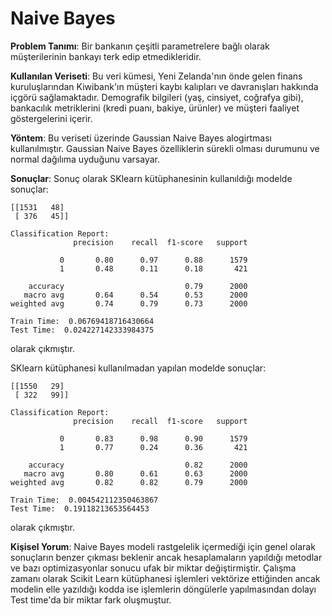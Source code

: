 # **Naive Bayes**
 **Problem Tanımı**: Bir bankanın çeşitli parametrelere bağlı olarak müşterilerinin bankayı terk edip etmedikleridir.
 
 **Kullanılan Veriseti**: Bu veri kümesi, Yeni Zelanda'nın önde gelen finans kuruluşlarından Kiwibank'ın müşteri kaybı kalıpları ve davranışları hakkında içgörü sağlamaktadır. Demografik bilgileri (yaş, cinsiyet, coğrafya gibi), bankacılık metriklerini (kredi puanı, bakiye, ürünler) ve müşteri faaliyet göstergelerini içerir.
 
 **Yöntem**: Bu veriseti üzerinde Gaussian Naive Bayes alogirtması kullanılmıştır. Gaussian Naive Bayes özelliklerin sürekli olması durumunu ve normal dağılıma uyduğunu varsayar.
 
 **Sonuçlar**: Sonuç olarak SKlearn kütüphanesinin kullanıldığı modelde sonuçlar: 
 ```Confusion Matrix:
 [[1531   48]
  [ 376   45]]
 
 Classification Report:
               precision    recall  f1-score   support
 
            0       0.80      0.97      0.88      1579
            1       0.48      0.11      0.18       421
 
     accuracy                           0.79      2000
    macro avg       0.64      0.54      0.53      2000
 weighted avg       0.74      0.79      0.73      2000
 
 Train Time:  0.06769418716430664
 Test Time:  0.024227142333984375
 ```
 
 olarak çıkmıştır.
 
 SKlearn kütüphanesi kullanılmadan yapılan modelde sonuçlar:
 ```Confusion Matrix:
 [[1550   29]
  [ 322   99]]
 
 Classification Report:
               precision    recall  f1-score   support
 
            0       0.83      0.98      0.90      1579
            1       0.77      0.24      0.36       421
 
     accuracy                           0.82      2000
    macro avg       0.80      0.61      0.63      2000
 weighted avg       0.82      0.82      0.79      2000
 
 Train Time:  0.004542112350463867
 Test Time:  0.19118213653564453
 ```
 olarak çıkmıştır.
 
 **Kişisel Yorum**: Naive Bayes modeli rastgelelik içermediği için genel olarak sonuçların benzer çıkması beklenir ancak hesaplamaların yapıldığı metodlar ve bazı optimizasyonlar sonucu ufak bir miktar değiştirmiştir. Çalışma zamanı olarak Scikit Learn kütüphanesi işlemleri vektörize ettiğinden ancak modelin elle yazıldığı kodda ise işlemlerin döngülerle yapılmasından dolayı Test time'da bir miktar fark oluşmuştur.
